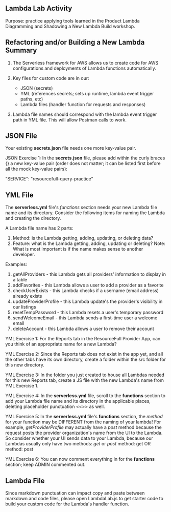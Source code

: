 ## Lambda Lab Activity

Purpose: practice applying tools learned in the Product Lambda Diagramming and Shadowing a New Lambda Build workshop.

## Refactoring and/or Building a New Lambda Summary

1. The Serverless framework for AWS allows us to create code for AWS configurations and deployments of Lambda functions automatically.

2. Key files for custom code are in our:

   - JSON (secrets)
   - YML (references secrets; sets up runtime, lambda event trigger paths, etc)
   - Lambda files (handler function for requests and responses)

3. Lambda file names should correspond with the lambda event trigger path in YML file. This will allow Postman calls to work.

## JSON File

Your existing **secrets.json** file needs one more key-value pair.

JSON Exercise 1: In the **secrets.json** file, please add within the curly braces {} a new key-value pair (order does not matter; it can be listed first before all the mock key-value pairs):

"SERVICE": "resourcefull-query-practice"

## YML File

The **serverless.yml** file's _functions_ section needs your new Lambda file name and its directory. Consider the following items for naming the Lambda and creating the directory.

A Lambda file name has 2 parts:

1. Method: is the Lambda getting, adding, updating, or deleting data?
2. Feature: what is the Lambda getting, adding, updating or deleting?
   Note: What is most important is if the name makes sense to another developer.

Examples:

1. getAllProviders - this Lambda gets all providers' information to display in a table
2. addFavorites - this Lambda allows a user to add a provider as a favorite
3. checkUserExists - this Lambda checks if a username (email address) already exists
4. updateProviderProfile - this Lambda update's the provider's visibility in our listings
5. resetTempPassword - this Lambda resets a user's temporary password
6. sendWelcomeEmail - this Lambda sends a first-time user a welcome email
7. deleteAccount - this Lambda allows a user to remove their account

YML Exercise 1: For the Reports tab in the ResourceFull Provider App, can you think of an appropriate name for a new Lambda?

YML Exercise 2: Since the Reports tab does not exist in the app yet, and all the other tabs have its own directory, create a folder within the src folder for this new directory.

YML Exercise 3: In the folder you just created to house all Lambdas needed for this new Reports tab, create a JS file with the new Lambda's name from YML Exercise 1.

YML Exercise 4: In the **serverless.yml** file, scroll to the **functions** section to add your Lambda file name and its directory in the applicable places, deleting placeholder punctuation <<>> as well.

YML Exercise 5: In the **serverless.yml** file's **functions** section, the *method* for your function may be DIFFERENT from the naming of your lambda! For example, *getProviderProfile* may actually have a *post* method because the request posts the provider organization's name from the UI to the Lambda. So consider whether your UI sends data to your Lambda, because our Lambdas usually only have two methods: *get* or *post*
   method: get
   OR
   method: post

YML Exercise 6: You can now comment everything in for the **functions** section; keep ADMIN commented out.

## Lambda File

Since markdown punctuation can impact copy and paste between markdown and code files, please open LambdaLab.js to get starter code to build your custom code for the Lambda's handler function.
